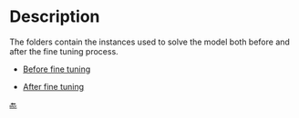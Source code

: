 # Description

The folders contain the instances used to solve the model both before and after the fine tuning process.


- [Before fine tuning](https://github.com/Fepeder/PhD_Thesis_Data/tree/main/Chapter%202/TACTICAL%20LEVEL/RDM/Before%20Fine%20Tuning)

- [After fine tuning](https://github.com/Fepeder/PhD_Thesis_Data/tree/main/Chapter%202/TACTICAL%20LEVEL/RDM/After%20Fine%20Tuning)


[🔙](https://github.com/Fepeder/PhD_Thesis_Data/tree/main/Chapter%202/OPERATIONAL%20LEVEL/)

